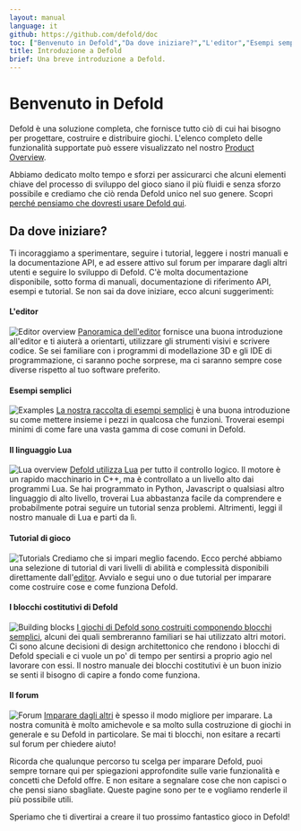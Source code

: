 ```yaml
---
layout: manual
language: it
github: https://github.com/defold/doc
toc: ["Benvenuto in Defold","Da dove iniziare?","L'editor","Esempi semplici","Il linguaggio Lua","Tutorial di gioco","I blocchi costitutivi di Defold","Il forum"]
title: Introduzione a Defold
brief: Una breve introduzione a Defold.
---
```


# Benvenuto in Defold

Defold è una soluzione completa, che fornisce tutto ciò di cui hai bisogno per progettare, costruire e distribuire giochi. L'elenco completo delle funzionalità supportate può essere visualizzato nel nostro [Product Overview](/product).

Abbiamo dedicato molto tempo e sforzi per assicurarci che alcuni elementi chiave del processo di sviluppo del gioco siano il più fluidi e senza sforzo possibile e crediamo che ciò renda Defold unico nel suo genere. Scopri [perché pensiamo che dovresti usare Defold qui](/why).

## Da dove iniziare?

Ti incoraggiamo a sperimentare, seguire i tutorial, leggere i nostri manuali e la documentazione API, e ad essere attivo sul forum per imparare dagli altri utenti e seguire lo sviluppo di Defold. C'è molta documentazione disponibile, sotto forma di manuali, documentazione di riferimento API, esempi e tutorial. Se non sai da dove iniziare, ecco alcuni suggerimenti:

#### L'editor
![Editor overview](/manuals/images/introduction/editor.png) [Panoramica dell'editor](/manuals/editor/) fornisce una buona introduzione all'editor e ti aiuterà a orientarti, utilizzare gli strumenti visivi e scrivere codice. Se sei familiare con i programmi di modellazione 3D e gli IDE di programmazione, ci saranno poche sorprese, ma ci saranno sempre cose diverse rispetto al tuo software preferito.

#### Esempi semplici
![Examples](/manuals/images/introduction/examples.jpg) [La nostra raccolta di esempi semplici](/examples/) è una buona introduzione su come mettere insieme i pezzi in qualcosa che funzioni. Troverai esempi minimi di come fare una vasta gamma di cose comuni in Defold.

#### Il linguaggio Lua
![Lua overview](/manuals/images/introduction/lua.png) [Defold utilizza Lua](/manuals/lua/) per tutto il controllo logico. Il motore è un rapido macchinario in C++, ma è controllato a un livello alto dai programmi Lua. Se hai programmato in Python, Javascript o qualsiasi altro linguaggio di alto livello, troverai Lua abbastanza facile da comprendere e probabilmente potrai seguire un tutorial senza problemi. Altrimenti, leggi il nostro manuale di Lua e parti da lì.

#### Tutorial di gioco
![Tutorials](/manuals/images/introduction/tutorials.jpg) Crediamo che si impari meglio facendo. Ecco perché abbiamo una selezione di tutorial di vari livelli di abilità e complessità disponibili direttamente dall'[editor](/manuals/editor/). Avvialo e segui uno o due tutorial per imparare come costruire cose e come funziona Defold.

#### I blocchi costitutivi di Defold
![Building blocks](/manuals/images/introduction/building_blocks.png) [I giochi di Defold sono costruiti componendo blocchi semplici](/manuals/building-blocks/), alcuni dei quali sembreranno familiari se hai utilizzato altri motori. Ci sono alcune decisioni di design architettonico che rendono i blocchi di Defold speciali e ci vuole un po' di tempo per sentirsi a proprio agio nel lavorare con essi. Il nostro manuale dei blocchi costitutivi è un buon inizio se senti il bisogno di capire a fondo come funziona.

#### Il forum
![Forum](/manuals/images/introduction/forum.jpg) [Imparare dagli altri](//forum.defold.com/) è spesso il modo migliore per imparare. La nostra comunità è molto amichevole e sa molto sulla costruzione di giochi in generale e su Defold in particolare. Se mai ti blocchi, non esitare a recarti sul forum per chiedere aiuto!

Ricorda che qualunque percorso tu scelga per imparare Defold, puoi sempre tornare qui per spiegazioni approfondite sulle varie funzionalità e concetti che Defold offre. E non esitare a segnalare cose che non capisci o che pensi siano sbagliate. Queste pagine sono per te e vogliamo renderle il più possibile utili.

Speriamo che ti divertirai a creare il tuo prossimo fantastico gioco in Defold!
